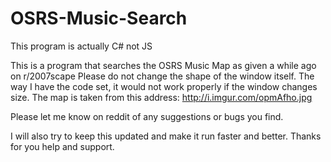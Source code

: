 # OSRS-Music-Search

This program is actually C# not JS

This is a program that searches the OSRS Music Map as given a while ago on r/2007scape
Please do not change the shape of the window itself. The way I have the code set, it would not work properly if the window changes size.
The map is taken from this address:  http://i.imgur.com/opmAfho.jpg

Please let me know on reddit of any suggestions or bugs you find.

I will also try to keep this updated and make it run faster and better.
Thanks for you help and support.
